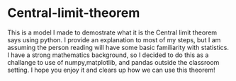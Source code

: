 # Central-limit-theorem
This is a model I made to demostrate what it is the Central limit theorem says using python.
I provide an explanation to most of my steps, but I am assuming the person reading will have some basic familiarity with statistics.
I have a strong mathematics background, so I decided to do this as a challange to use of numpy,matplotlib, and pandas outside the classroom setting. I hope you enjoy it and clears up how we can use this theorem!
